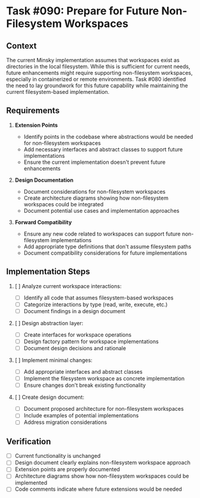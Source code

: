 # Task #090: Prepare for Future Non-Filesystem Workspaces

## Context

The current Minsky implementation assumes that workspaces exist as directories in the local filesystem. While this is sufficient for current needs, future enhancements might require supporting non-filesystem workspaces, especially in containerized or remote environments. Task #080 identified the need to lay groundwork for this future capability while maintaining the current filesystem-based implementation.

## Requirements

1. **Extension Points**

   - Identify points in the codebase where abstractions would be needed for non-filesystem workspaces
   - Add necessary interfaces and abstract classes to support future implementations
   - Ensure the current implementation doesn't prevent future enhancements

2. **Design Documentation**

   - Document considerations for non-filesystem workspaces
   - Create architecture diagrams showing how non-filesystem workspaces could be integrated
   - Document potential use cases and implementation approaches

3. **Forward Compatibility**
   - Ensure any new code related to workspaces can support future non-filesystem implementations
   - Add appropriate type definitions that don't assume filesystem paths
   - Document compatibility considerations for future implementations

## Implementation Steps

1. [ ] Analyze current workspace interactions:

   - [ ] Identify all code that assumes filesystem-based workspaces
   - [ ] Categorize interactions by type (read, write, execute, etc.)
   - [ ] Document findings in a design document

2. [ ] Design abstraction layer:

   - [ ] Create interfaces for workspace operations
   - [ ] Design factory pattern for workspace implementations
   - [ ] Document design decisions and rationale

3. [ ] Implement minimal changes:

   - [ ] Add appropriate interfaces and abstract classes
   - [ ] Implement the filesystem workspace as concrete implementation
   - [ ] Ensure changes don't break existing functionality

4. [ ] Create design document:
   - [ ] Document proposed architecture for non-filesystem workspaces
   - [ ] Include examples of potential implementations
   - [ ] Address migration considerations

## Verification

- [ ] Current functionality is unchanged
- [ ] Design document clearly explains non-filesystem workspace approach
- [ ] Extension points are properly documented
- [ ] Architecture diagrams show how non-filesystem workspaces could be implemented
- [ ] Code comments indicate where future extensions would be needed
